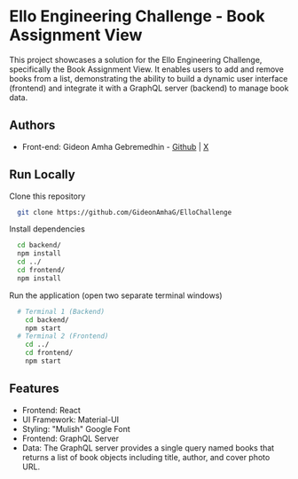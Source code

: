 
# Ello Engineering Challenge - Book Assignment View

This project showcases a solution for the Ello Engineering Challenge, specifically the Book Assignment View. It enables users to add and remove books from a list, demonstrating the ability to build a dynamic user interface (frontend) and integrate it with a GraphQL server (backend) to manage book data.


## Authors

- Front-end: Gideon Amha Gebremedhin - [Github](https://github.com/GideonAmhaG) | [X](https://x.com/GideonAmha)


## Run Locally

Clone this repository

```bash
  git clone https://github.com/GideonAmhaG/ElloChallenge
```

Install dependencies

```bash
  cd backend/
  npm install
  cd ../
  cd frontend/
  npm install
```

Run the application (open two separate terminal windows)

```bash
  # Terminal 1 (Backend)
    cd backend/
    npm start
  # Terminal 2 (Frontend)
    cd ../
    cd frontend/
    npm start
```




## Features

- Frontend: React
- UI Framework: Material-UI
- Styling: "Mulish" Google Font
- Frontend: GraphQL Server
- Data: The GraphQL server provides a single query named books that returns a list of book objects including title, author, and cover photo URL.


